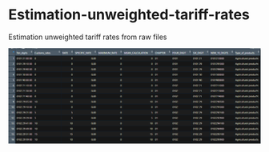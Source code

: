 # Estimation-unweighted-tariff-rates
Estimation unweighted tariff rates from raw files





<p aligh="center">
<img src="https://github.com/jordans78/Estimation-unweighted-tariff-rates/blob/main/Documentation/TariffRateOutput.PNG" 
with="50%" height="50%"/> 
</p>                                                                                                                                   
          



